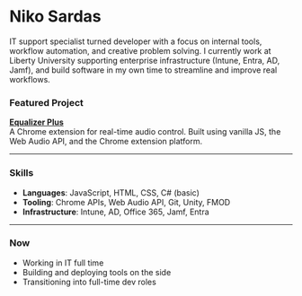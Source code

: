 # Niko Sardas

IT support specialist turned developer with a focus on internal tools, workflow automation, and creative problem solving. I currently work at Liberty University supporting enterprise infrastructure (Intune, Entra, AD, Jamf), and build software in my own time to streamline and improve real workflows.

### Featured Project

**[Equalizer Plus](https://github.com/nikosardas/equalizer-plus)**  
A Chrome extension for real-time audio control. Built using vanilla JS, the Web Audio API, and the Chrome extension platform.

---

### Skills
- **Languages**: JavaScript, HTML, CSS, C# (basic)
- **Tooling**: Chrome APIs, Web Audio API, Git, Unity, FMOD
- **Infrastructure**: Intune, AD, Office 365, Jamf, Entra

---

### Now
- Working in IT full time
- Building and deploying tools on the side
- Transitioning into full-time dev roles
